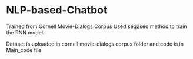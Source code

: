 # NLP-based-Chatbot
Trained from Cornell Movie-Dialogs Corpus Used seq2seq method to train the RNN model.

Dataset is uploaded in cornell movie-dialogs corpus folder and code is in Main_code file
